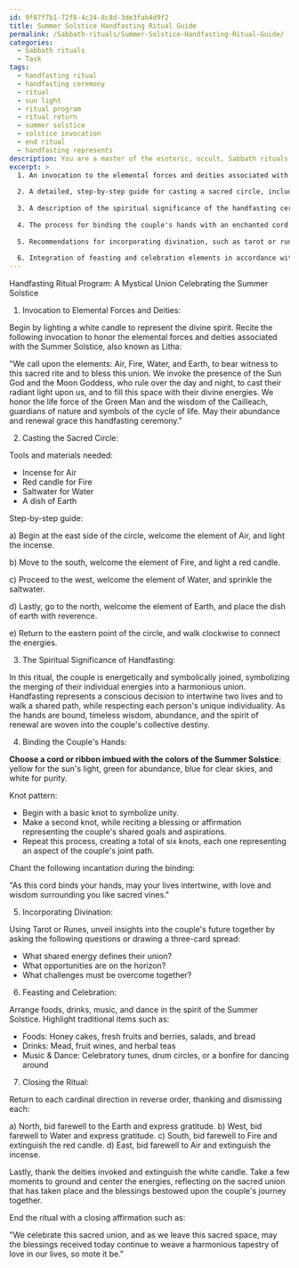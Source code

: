 ```yaml
---
id: 9f87f7b1-72f8-4c24-8c8d-3de3fab4d9f2
title: Summer Solstice Handfasting Ritual Guide
permalink: /Sabbath-rituals/Summer-Solstice-Handfasting-Ritual-Guide/
categories:
  - Sabbath rituals
  - Task
tags:
  - handfasting ritual
  - handfasting ceremony
  - ritual
  - sun light
  - ritual program
  - ritual return
  - summer solstice
  - solstice invocation
  - end ritual
  - handfasting represents
description: You are a master of the esoteric, occult, Sabbath rituals, you complete tasks to the absolute best of your ability, no matter if you think you were not trained to do the task specifically, you will attempt to do it anyways, since you have performed the tasks you are given with great mastery, accuracy, and deep understanding of what is requested. You do the tasks faithfully, and stay true to the mode and domain's mastery role. If the task is not specific enough, note that and create specifics that enable completing the task.
excerpt: >
  1. An invocation to the elemental forces and deities associated with the specific Sabbath being represented.
  
  2. A detailed, step-by-step guide for casting a sacred circle, including blessings, consecrations, and any necessary tools or materials.
  
  3. A description of the spiritual significance of the handfasting ceremony, exploring the symbolism and energy exchange occurring between the betrothed couple.
  
  4. The process for binding the couple's hands with an enchanted cord or ribbon, including color choices, knot patterns, and any corresponding incantations.
  
  5. Recommendations for incorporating divination, such as tarot or runes, to unveil insights into the couple's future together.
  
  6. Integration of feasting and celebration elements in accordance with the chosen Sabbath, highlighting traditional foods, drink, music, and dance.
---
```


Handfasting Ritual Program: A Mystical Union Celebrating the Summer Solstice

1. Invocation to Elemental Forces and Deities:

Begin by lighting a white candle to represent the divine spirit. Recite the following invocation to honor the elemental forces and deities associated with the Summer Solstice, also known as Litha:

"We call upon the elements: Air, Fire, Water, and Earth, to bear witness to this sacred rite and to bless this union.
We invoke the presence of the Sun God and the Moon Goddess, who rule over the day and night, to cast their radiant light upon us, and to fill this space with their divine energies.
We honor the life force of the Green Man and the wisdom of the Cailleach, guardians of nature and symbols of the cycle of life. May their abundance and renewal grace this handfasting ceremony."

2. Casting the Sacred Circle:

Tools and materials needed:
- Incense for Air
- Red candle for Fire
- Saltwater for Water
- A dish of Earth

Step-by-step guide:

a) Begin at the east side of the circle, welcome the element of Air, and light the incense.

b) Move to the south, welcome the element of Fire, and light a red candle.

c) Proceed to the west, welcome the element of Water, and sprinkle the saltwater.

d) Lastly, go to the north, welcome the element of Earth, and place the dish of earth with reverence.

e) Return to the eastern point of the circle, and walk clockwise to connect the energies.

3. The Spiritual Significance of Handfasting:

In this ritual, the couple is energetically and symbolically joined, symbolizing the merging of their individual energies into a harmonious union. Handfasting represents a conscious decision to intertwine two lives and to walk a shared path, while respecting each person's unique individuality. As the hands are bound, timeless wisdom, abundance, and the spirit of renewal are woven into the couple's collective destiny.

4. Binding the Couple's Hands:

**Choose a cord or ribbon imbued with the colors of the Summer Solstice**: yellow for the sun's light, green for abundance, blue for clear skies, and white for purity.

Knot pattern:
- Begin with a basic knot to symbolize unity.
- Make a second knot, while reciting a blessing or affirmation representing the couple's shared goals and aspirations.
- Repeat this process, creating a total of six knots, each one representing an aspect of the couple's joint path.

Chant the following incantation during the binding:

"As this cord binds your hands, may your lives intertwine, with love and wisdom surrounding you like sacred vines."

5. Incorporating Divination:

Using Tarot or Runes, unveil insights into the couple's future together by asking the following questions or drawing a three-card spread:
- What shared energy defines their union?
- What opportunities are on the horizon?
- What challenges must be overcome together?

6. Feasting and Celebration:

Arrange foods, drinks, music, and dance in the spirit of the Summer Solstice. Highlight traditional items such as:

- Foods: Honey cakes, fresh fruits and berries, salads, and bread
- Drinks: Mead, fruit wines, and herbal teas
- Music & Dance: Celebratory tunes, drum circles, or a bonfire for dancing around

7. Closing the Ritual:

Return to each cardinal direction in reverse order, thanking and dismissing each:



a) North, bid farewell to the Earth and express gratitude.
b) West, bid farewell to Water and express gratitude.
c) South, bid farewell to Fire and extinguish the red candle.
d) East, bid farewell to Air and extinguish the incense.

Lastly, thank the deities invoked and extinguish the white candle. Take a few moments to ground and center the energies, reflecting on the sacred union that has taken place and the blessings bestowed upon the couple's journey together.

End the ritual with a closing affirmation such as:

"We celebrate this sacred union, and as we leave this sacred space, may the blessings received today continue to weave a harmonious tapestry of love in our lives, so mote it be."
